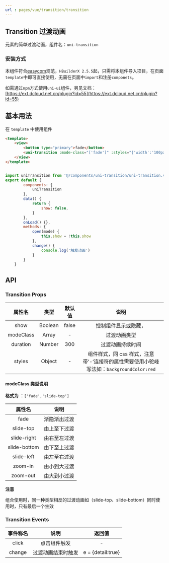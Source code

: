 ```yaml
---
url : pages/vue/transition/transition 
---
```


## Transition 过渡动画

元素的简单过渡动画，组件名：`uni-transition`

### 安装方式

本组件符合[easycom](https://uniapp.dcloud.io/collocation/pages?id=easycom)规范，`HBuilderX 2.5.5`起，只需将本组件导入项目，在页面`template`中即可直接使用，无需在页面中`import`和注册`componets`。

如需通过`npm`方式使用`uni-ui`组件，另见文档：[https://ext.dcloud.net.cn/plugin?id=55](https://ext.dcloud.net.cn/plugin?id=55)

## 基本用法

在 ``template`` 中使用组件

```html
<template>
	<view>
		<button type="primary">fade</button>
		<uni-transition :mode-class="['fade']" :styles="{'width':'100px','height':'100px';'backgroundColor':'red'}" :show="show" @change="change" />
	</view>
</template>
```
``` javascript

import uniTransition from '@/components/uni-transition/uni-transition.vue'
export default {
		components: {
			uniTransition
		},
		data() {
			return {
				show: false,
			}
		},
		onLoad() {},
		methods: {
			open(mode) {
				this.show = !this.show
			},
			change() {
				console.log('触发动画')
			}
		}
	}
```

## API

### Transition Props

|属性名		|类型	|默认值	|说明					|
|:-:	|:-:	|:-:					|:-:|
|show		|Boolean|false	|控制组件显示或隐藏，	|
|modeClass	|Array	|-		|过渡动画类型			|
|duration	|Number	|300	|过渡动画持续时间		|
|styles		|Object	|-		|组件样式，同 css 样式，注意带’-‘连接符的属性需要使用小驼峰写法如：`backgroundColor:red`	|

#### modeClass 类型说明
**格式为** ：`['fade','slide-top']`

|属性名			|说明			|
|:-:			|:-:			|
|fade			|渐隐渐出过渡	|
|slide-top		|由上至下过渡	|
|slide-right	|由右至左过渡	|
|slide-bottom	|由下至上过渡	|
|slide-left		|由左至右过渡	|
|zoom-in		|由小到大过渡	|
|zoom-out		|由大到小过渡	|

**注意** 

组合使用时，同一种类型相反的过渡动画如（slide-top、slide-bottom）同时使用时，只有最后一个生效

### Transition Events

|事件称名	|说明				|返回值			|
|:-:		|:-:				|:-:			|
|click		|点击组件触发		|-				|
|change		|过渡动画结束时触发	| e = {detail:true}	|
